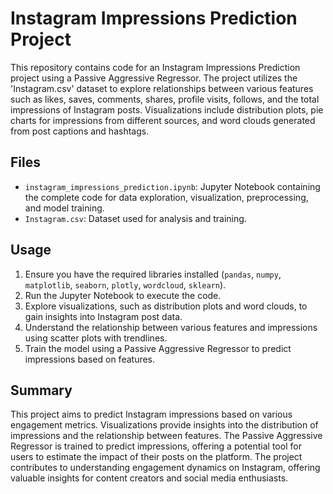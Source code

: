 # Instagram Impressions Prediction Project

This repository contains code for an Instagram Impressions Prediction project using a Passive Aggressive Regressor. The project utilizes the 'Instagram.csv' dataset to explore relationships between various features such as likes, saves, comments, shares, profile visits, follows, and the total impressions of Instagram posts. Visualizations include distribution plots, pie charts for impressions from different sources, and word clouds generated from post captions and hashtags.

## Files

- `instagram_impressions_prediction.ipynb`: Jupyter Notebook containing the complete code for data exploration, visualization, preprocessing, and model training.
- `Instagram.csv`: Dataset used for analysis and training.

## Usage

1. Ensure you have the required libraries installed (`pandas`, `numpy`, `matplotlib`, `seaborn`, `plotly`, `wordcloud`, `sklearn`).
2. Run the Jupyter Notebook to execute the code.
3. Explore visualizations, such as distribution plots and word clouds, to gain insights into Instagram post data.
4. Understand the relationship between various features and impressions using scatter plots with trendlines.
5. Train the model using a Passive Aggressive Regressor to predict impressions based on features.

## Summary

This project aims to predict Instagram impressions based on various engagement metrics. Visualizations provide insights into the distribution of impressions and the relationship between features. The Passive Aggressive Regressor is trained to predict impressions, offering a potential tool for users to estimate the impact of their posts on the platform. The project contributes to understanding engagement dynamics on Instagram, offering valuable insights for content creators and social media enthusiasts.
